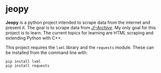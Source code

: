 # jeopy

**Jeopy** is a python project intended to scrape data from the internet and present it. The goal is to scrape data from [*J!-Archive*](http://j-archive.com/).
My only goal for this project is to learn. The current topics for learning are HTML scraping and extending Python with C++.

This project requires the ```lxml``` library and the ```requests``` module. These can be installed from the command line with:

```
pip install lxml
pip install requests
```